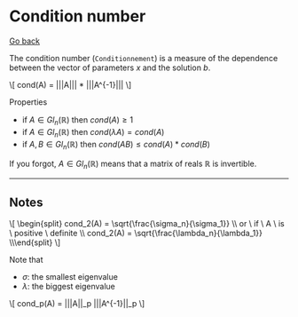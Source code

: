 # Condition number

[Go back](../index.md)

The condition number (`Conditionnement`) is a measure of the dependence between the vector of parameters $x$ and the solution $b$.

<p class="mathjax_process">
\[
cond(A) = |||A||| * |||A^{-1}|||
\]
</p>

Properties

* if $A \in Gl_n(\mathbb{R})$ then $cond(A) \ge 1$
* if $A \in Gl_n(\mathbb{R})$ then $cond(\lambda{A}) = cond(A)$
* if $A, B \in Gl_n(\mathbb{R})$ then $cond(AB) \le cond(A) * cond(B)$

If you forgot, $A \in Gl_n(\mathbb{R})$ means that a matrix of reals $\mathbb{R}$ is invertible.

<hr class="sr">

## Notes

<div>
\[
\begin{split}
cond_2(A) = \sqrt{\frac{\sigma_n}{\sigma_1}} \\
or \ if \ A \ is \ positive \ definite \\
cond_2(A) = \sqrt{\frac{\lambda_n}{\lambda_1}} \\\end{split}
\]
</div>

Note that 

* $\sigma$: the smallest eigenvalue
* $\lambda$: the biggest eigenvalue

<p class="mathjax_process">
\[
cond_p(A) = |||A||_p |||A^{-1}||_p
\]
</p>